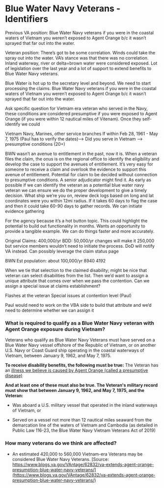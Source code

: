 # Blue Water Navy Veterans - Identifiers

Previous VA position: Blue Water Navy veterans if you were in the coastal waters of Vietnam you weren’t exposed to Agent Orange b/c it wasn’t sprayed that far out into the water.

Veteran position: There’s got to be some correlation. Winds could take the spray out into the water. VA’s stance was that there was no correlation. Inland waterway, river or delta=brown water were considered exposed. Lot of legislation over the last year and a lot of support to extend benefits to Blue Water Navy veterans.

Blue Water is hot up to the secretary level and beyond. We need to start processing the claims. Blue Water Navy veterans if you were in the coastal waters of Vietnam you weren’t exposed to Agent Orange b/c it wasn’t sprayed that far out into the water.

Ask specific question for Vietnam era veteran who served in the Navy, these conditions are considered presumptive if you were exposed to Agent Orange (if you were within 12 nautical miles of Vitenam). Once they self-identify we could

Vietnam Navy, Marines, other service branches If within Feb 28, 1961 - May 7, 1975 (Paul has to verify the dates)—> Did you serve in Vietnam —> presumptive conditions (20+)

BWN wasn’t an avenue to entitlement in the past, now it is. When a veteran files the claim, the onus is on the regional office to identify the eligibility and develop the case to support the avenues of entitlement. It’s very easy for someone to receive a claim and overlook the evidence to support this avenue of entitlement. Potential for claim to be decided without connection to presumptive conditions. A senior adjudicator might find it. As early as possible if we can identify the veteran as a potential blue water navy veteran we can ensure we do the proper development to give a timely decision. What ship we’re you on, review deck logs based on long and lat coordinates were you within 12mi radius. If it takes 60 days to flag the case and then it could take 60-90 days to gather records. We can initiate evidence gathering

For the agency because it’s a hot button topic. This could highlight the potential to build out functionality in months. Wants an opportunity to provide a tangible example. We can do things faster and more accurately.

Original Claims: 400,000/yr BDD: 50,000/yr changes will make it 250,000 but service members wouldn’t need to initiate the process. DoD will notify VA instead. Can possibly leverage the claim status page

BWN Est population: about 100,000/yr 8940 4192

When we tie that selection to the claimed disability; might be nice that veteran can select disabilities from the list. Then we’d want to assign a unique attribute that comes over when we pass the contention. Can we assign a special issue at claims establishment?

Flashes at the veteran Special issues at contention level (Paul)

Paul would need to work on the VBA side to build that attribute and we’d need to determine whether we can assign it

### What is required to qualify as a Blue Water Navy veteran with Agent Orange exposure during Vietnam?
Veterans who qualify as Blue Water Navy Veterans must have served on a Blue Water Navy vessel offshore of the Republic of Vietnam, or on another U.S. Navy or Coast Guard ship operating in the coastal waterways of Vietnam, between January 9, 1962, and May 7, 1975.

**To receive disability benefits, the following must be true:**
The Veteran has an [illness we believe is caused by Agent Orange (called a presumptive disease)](https://www.va.gov/disability/eligibility/hazardous-materials-exposure/agent-orange/related-diseases/)

**And at least one of these must also be true. The Veteran's military record must show that between January 9, 1962, and May 7, 1975, and the Veteran:**

* Was aboard a U.S. military vessel that operated in the inland waterways of Vietnam, or

* Served on a vessel not more than 12 nautical miles seaward from the demarcation line of the waters of Vietnam and Cambodia (as detailed in Public Law 116-23, the Blue Water Navy Vietnam Veterans Act of 2019)

### How many veterans do we think are affected?
* An estimated 420,000 to 560,000 Vietnam-era Veterans may be considered Blue Water Navy Veterans. [Source: https://www.blogs.va.gov/VAntage/62832/va-extends-agent-orange-presumption-blue-water-navy-veterans/](https://www.blogs.va.gov/VAntage/62832/va-extends-agent-orange-presumption-blue-water-navy-veterans/)


